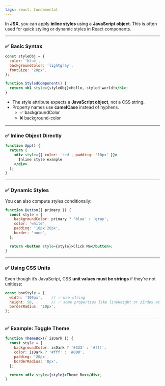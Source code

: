 ```yaml
---
tags: react, fundamental
---
```


In **JSX**, you can apply **inline styles** using a **JavaScript object**. This is often used for quick styling or dynamic styles in React components.

---

### **✅ Basic Syntax**

```jsx
const styleObj = {
  color: 'blue',
  backgroundColor: 'lightgray',
  fontSize: '20px',
};

function StyledComponent() {
  return <h1 style={styleObj}>Hello, styled world!</h1>;
}
```

- The style attribute expects a **JavaScript object**, not a CSS string.
- Property names use **camelCase** instead of hyphens.
    - ✅ backgroundColor
    - ❌ background-color

---

### **✅ Inline Object Directly**

```jsx
function App() {
  return (
    <div style={{ color: 'red', padding: '10px' }}>
      Inline style example
    </div>
  );
}
```

---

### **✅ Dynamic Styles**

You can also compute styles conditionally:

```jsx
function Button({ primary }) {
  const style = {
    backgroundColor: primary ? 'blue' : 'gray',
    color: 'white',
    padding: '10px 20px',
    border: 'none',
  };

  return <button style={style}>Click Me</button>;
}
```

---

### **✅ Using CSS Units**

Even though it’s JavaScript, CSS **unit values must be strings** if they’re not unitless:

```jsx
const boxStyle = {
  width: '100px',    // ✅ use string
  height: 50,        // ✅ some properties like lineHeight or zIndex accept numbers
  borderRadius: '10px',
};
```

---

### **✅ Example: Toggle Theme**

```jsx
function ThemeBox({ isDark }) {
  const style = {
    backgroundColor: isDark ? '#333' : '#fff',
    color: isDark ? '#fff' : '#000',
    padding: '20px',
    borderRadius: '8px',
  };

  return <div style={style}>Theme Box</div>;
}
```